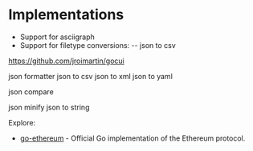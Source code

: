 
# Implementations

- Support for asciigraph
- Support for filetype conversions:
-- json to csv

https://github.com/jroimartin/gocui


json formatter
json to csv
json to xml
json to yaml

json compare

json minify
json to string



Explore:



- [go-ethereum](https://github.com/ethereum/go-ethereum) - Official Go implementation of the Ethereum protocol.